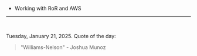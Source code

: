 - Working with RoR and AWS

---

<br>

<!-- quote_marker -->
Tuesday, January 21, 2025. Quote of the day:

> "Williams-Nelson" - Joshua Munoz
